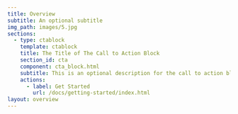 ```yaml
---
title: Overview
subtitle: An optional subtitle
img_path: images/5.jpg
sections:
  - type: ctablock
    template: ctablock
    title: The Title of The Call to Action Block
    section_id: cta
    component: cta_block.html
    subtitle: This is an optional description for the call to action block.
    actions:
      - label: Get Started
        url: /docs/getting-started/index.html
layout: overview
---
```

